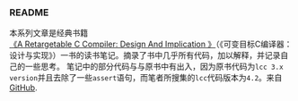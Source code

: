 ### README
本系列文章是经典书籍[《A Retargetable C Compiler: Design And Implication 》](https://book.douban.com/subject/1610344/)（《可变目标C编译器：设计与实现》）一书的读书笔记。摘录了书中几乎所有代码，加以解释，并记录自己的一些思考。
笔记中的部分代码与与原书中有出入，因为原书代码为`lcc 3.x version`并且去除了一些`assert`语句，而笔者所搜集的`lcc`代码版本为`4.2`。来自 [GitHub](https://github.com/drh/lcc).